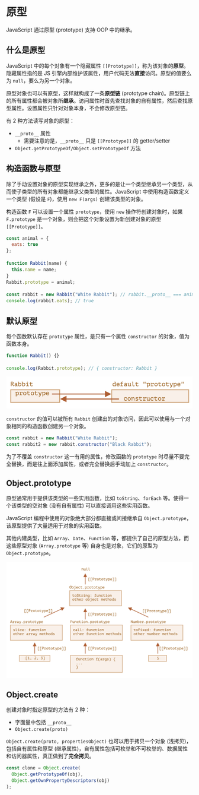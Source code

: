 # 原型

JavaScript 通过原型 (prototype) 支持 OOP 中的继承。

## 什么是原型

JavaScript 中的每个对象有一个隐藏属性 `[[Prototype]]`，称为该对象的**原型**。隐藏属性指的是 JS 引擎内部维护该属性，用户代码无法**直接**访问。原型的值要么为 `null`，要么为另一个对象。

原型对象也可以有原型，这样就构成了一条**原型链** (prototype chain)。原型链上的所有属性都会被对象所**继承**。访问属性时首先查找对象的自有属性，然后查找原型属性。设置属性只针对对象本身，不会修改原型链。

有 2 种方法读写对象的原型：
- `__proto__` 属性
    - 需要注意的是，`__proto__` 只是 `[[Prototype]]` 的 getter/setter
- `Object.getPrototypeOf/Object.setPrototypeOf` 方法

## 构造函数与原型

除了手动设置对象的原型实现继承之外，更多的是让一个类型继承另一个类型，从而使子类型的所有对象都能继承父类型的属性。JavaScript 中使用构造函数定义一个类型 (假设是 `F`)，使用 `new F(args)` 创建该类型的对象。

构造函数 `F` 可以设置一个属性 `prototype`，使用 `new` 操作符创建对象时，如果 `F.prototype` 是一个对象，则会把这个对象设置为新创建对象的原型 `[[Prototype]]`。

```js
const animal = {
  eats: true
};

function Rabbit(name) {
  this.name = name;
}
Rabbit.prototype = animal;

const rabbit = new Rabbit("White Rabbit"); // rabbit.__proto__ === animal
console.log(rabbit.eats); // true
```

## 默认原型

每个函数默认存在 `prototype` 属性，是只有一个属性 `constructor` 的对象，值为函数本身。

```js
function Rabbit() {}

console.log(Rabbit.prototype); // { constructor: Rabbit }
```

![](assets/prototype/Rabbit.png)

`constructor` 的值可以被所有 `Rabbit` 创建出的对象访问，因此可以使用与一个对象相同的构造函数创建另一个对象。

```js
const rabbit = new Rabbit("White Rabbit");
const rabbit2 = new rabbit.constructor("Black Rabbit");
```

为了不覆盖 `constructor` 这一有用的属性，修改函数的 `prototype` 时尽量不要完全替换，而是往上面添加属性，或者完全替换后手动加上 `constructor`。

## Object.prototype

原型通常用于提供该类型的一些实用函数，比如 `toString`、`forEach` 等。使得一个该类型的空对象 (没有自有属性) 可以直接调用这些实用函数。

JavaScript 编程中使用的对象绝大部分都直接或间接继承自 `Object.prototype`，该原型提供了大量适用于对象的实用函数。

其他内建类型，比如 `Array`、`Date`、`Function` 等，都提供了自己的原型方法，而这些原型对象 (`Array.prototype` 等) 自身也是对象，它们的原型为 `Object.prototype`。

![](assets/prototype/Object.prototype.png)

## Object.create

创建对象时指定原型的方法有 2 种：
- 字面量中包括 `__proto__`
- `Object.create(proto)`

`Object.create(proto, propertiesObject)` 也可以用于拷贝一个对象 (浅拷贝)，包括自有属性和原型 (继承属性)，自有属性包括可枚举和不可枚举的、数据属性和访问器属性，真正做到了**完全拷贝**。

```js
const clone = Object.create(
  Object.getPrototypeOf(obj),
  Object.getOwnPropertyDescriptors(obj)
);
```